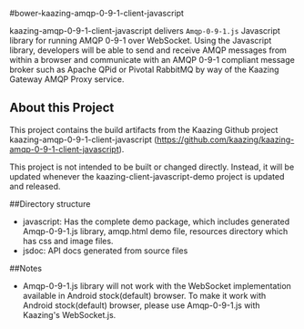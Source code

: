 #bower-kaazing-amqp-0-9-1-client-javascript

kaazing-amqp-0-9-1-client-javascript delivers ```Amqp-0-9-1.js``` Javascript library for running AMQP 0-9-1 over WebSocket. Using the Javascript library, developers will be able to send and receive AMQP messages from within a browser and communicate with an AMQP 0-9-1 compliant message broker such as Apache QPid or Pivotal RabbitMQ by way of the Kaazing Gateway AMQP Proxy service.

## About this Project

This project contains the build artifacts from the Kaazing Github project kaazing-amqp-0-9-1-client-javascript (https://github.com/kaazing/kaazing-amqp-0-9-1-client-javascript).

This project is not intended to be built or changed directly. Instead, it will be updated whenever the kaazing-client-javascript-demo project is updated and released.

##Directory structure
* javascript: Has the complete demo package, which includes generated Amqp-0-9-1.js library, amqp.html demo file, resources directory which has css and image files.
* jsdoc: API docs generated from source files

##Notes
* Amqp-0-9-1.js library will not work with the WebSocket implementation available in Android stock(default) browser. To make it work with Android stock(default) browser, please use Amqp-0-9-1.js with Kaazing's WebSocket.js.

